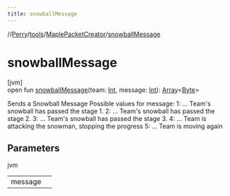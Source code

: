 ```yaml
---
title: snowballMessage
---
```

//[Perry](../../../index.html)/[tools](../index.html)/[MaplePacketCreator](index.html)/[snowballMessage](snowball-message.html)



# snowballMessage



[jvm]\
open fun [snowballMessage](snowball-message.html)(team: [Int](https://kotlinlang.org/api/latest/jvm/stdlib/kotlin/-int/index.html), message: [Int](https://kotlinlang.org/api/latest/jvm/stdlib/kotlin/-int/index.html)): [Array](https://kotlinlang.org/api/latest/jvm/stdlib/kotlin/-array/index.html)<[Byte](https://kotlinlang.org/api/latest/jvm/stdlib/kotlin/-byte/index.html)>



Sends a Snowball Message Possible values for message: 1: ... Team's snowball has passed the stage 1. 2: ... Team's snowball has passed the stage 2. 3: ... Team's snowball has passed the stage 3. 4: ... Team is attacking the snowman, stopping the progress 5: ... Team is moving again



## Parameters


jvm

| | |
|---|---|
| message |  |




